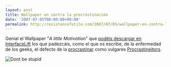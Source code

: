 ```yaml
---
layout: post
title: Wallpaper en contra la procrastinación
date: '2007-07-05T00:00:00+00:00'
permalink: http://resistancefutile.com/2007/07/05/wallpaper-en-contra-la-procrastinacion/
---
```

Genial el Wallpaper "<em>A little Motivation</em>" que <a href="http://interfacelift.com/wallpaper/details.php?id=1223">podéis descargar en InterfaceLift</a> los que padezcáis, como el que os escribe, de la enfermedad de los geeks, el defecto de la <a href="http://es.wikipedia.org/wiki/Procrastinaci%C3%B3n">procrastinar</a> como vulgares <a href="http://procrastineitor.blogspot.com/">Procrastineitors</a>. 

<img class="centro_borde" src='http://resistancefutile.com/wp-content/zz5050a8fe.png' alt='Dont be stupid' />

